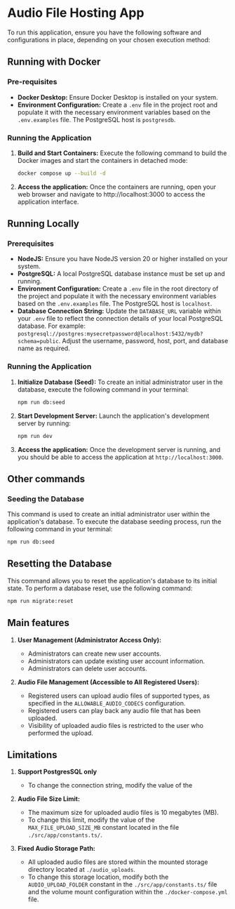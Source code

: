 # Audio File Hosting App

To run this application, ensure you have the following software and configurations in place, depending on your chosen execution method:

## Running with Docker

### Pre-requisites
* **Docker Desktop:**
  Ensure Docker Desktop is installed on your system.
* **Environment Configuration:**
  Create a `.env` file in the project root and populate it with the necessary environment variables based on the `.env.examples` file.
  The PostgreSQL host is `postgresdb`.

### Running the Application
1. **Build and Start Containers:**
   Execute the following command to build the Docker images and start the containers in detached mode:
   ```bash
   docker compose up --build -d

2. **Access the application:**
   Once the containers are running, open your web browser and navigate to http://localhost:3000 to access the application interface.

## Running Locally
### Prerequisites
* **NodeJS:**
  Ensure you have NodeJS version 20 or higher installed on your system.
* **PostgreSQL:**
  A local PostgreSQL database instance must be set up and running.
* **Environment Configuration:**
  Create a `.env` file in the root directory of the project and populate it with the necessary environment variables based on the `.env.examples` file. The PostgreSQL host is `localhost`.
* **Database Connection String:**
  Update the `DATABASE_URL` variable within your `.env` file to reflect the connection details of your local PostgreSQL database. For example: `postgresql://postgres:mysecretpassword@localhost:5432/mydb?schema=public`. Adjust the username, password, host, port, and database name as required.

### Running the Application
1. **Initialize Database (Seed):**
   To create an initial administrator user in the database, execute the following command in your terminal:
   ```bash
   npm run db:seed
   ```

2. **Start Development Server:**
   Launch the application's development server by running:
    ```bash
    npm run dev
    ```

3. **Access the application:**
   Once the development server is running, and you should be able to access the application at `http://localhost:3000`.

## Other commands
### Seeding the Database
This command is used to create an initial administrator user within the application's database. To execute the database seeding process, run the following command in your terminal:

```bash
npm run db:seed
```

## Resetting the Database
This command allows you to reset the application's database to its initial state. To perform a database reset, use the following command:

```bash
npm run migrate:reset
```

## Main features
1. **User Management (Administrator Access Only):**
   * Administrators can create new user accounts.
   * Administrators can update existing user account information.
   * Administrators can delete user accounts.

2. **Audio File Management (Accessible to All Registered Users):**
   * Registered users can upload audio files of supported types, as specified in the `ALLOWABLE_AUDIO_CODECS` configuration.
   * Registered users can play back any audio file that has been uploaded.
   * Visibility of uploaded audio files is restricted to the user who performed the upload.

## Limitations
1. **Support PostgresSQL only**
   * To change the connection string, modify the value of the 
  
2. **Audio File Size Limit:**
   * The maximum size for uploaded audio files is 10 megabytes (MB).
   * To change this limit, modify the value of the `MAX_FILE_UPLOAD_SIZE_MB` constant located in the file `./src/app/constants.ts/`.

3. **Fixed Audio Storage Path:**
   * All uploaded audio files are stored within the mounted storage directory located at `./audio_uploads`.
   * To change this storage location, modify both the `AUDIO_UPLOAD_FOLDER` constant in the `./src/app/constants.ts/` file and the volume mount configuration within the `./docker-compose.yml` file.